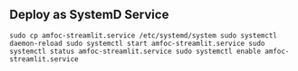 ## Deploy as SystemD Service

`
sudo cp amfoc-streamlit.service /etc/systemd/system
sudo systemctl daemon-reload
sudo systemctl start amfoc-streamlit.service
sudo systemctl status amfoc-streamlit.service
sudo systemctl enable amfoc-streamlit.service
`
